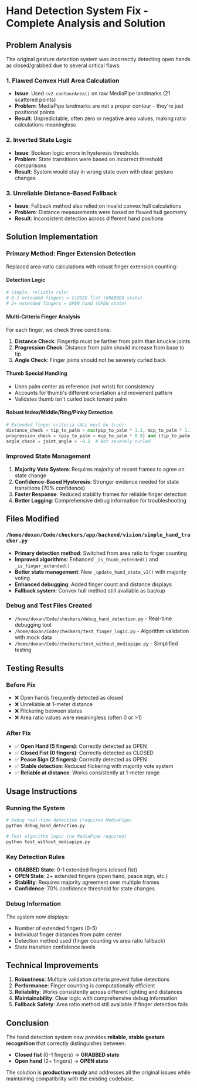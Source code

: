 # Hand Detection System Fix - Complete Analysis and Solution

## Problem Analysis

The original gesture detection system was incorrectly detecting open hands as closed/grabbed due to several critical flaws:

### 1. **Flawed Convex Hull Area Calculation**
- **Issue**: Used `cv2.contourArea()` on raw MediaPipe landmarks (21 scattered points)
- **Problem**: MediaPipe landmarks are not a proper contour - they're just positional points
- **Result**: Unpredictable, often zero or negative area values, making ratio calculations meaningless

### 2. **Inverted State Logic**  
- **Issue**: Boolean logic errors in hysteresis thresholds
- **Problem**: State transitions were based on incorrect threshold comparisons
- **Result**: System would stay in wrong state even with clear gesture changes

### 3. **Unreliable Distance-Based Fallback**
- **Issue**: Fallback method also relied on invalid convex hull calculations
- **Problem**: Distance measurements were based on flawed hull geometry
- **Result**: Inconsistent detection across different hand positions

## Solution Implementation

### **Primary Method: Finger Extension Detection**

Replaced area-ratio calculations with robust finger extension counting:

#### **Detection Logic**
```python
# Simple, reliable rule:
# 0-1 extended fingers = CLOSED fist (GRABBED state)
# 2+ extended fingers = OPEN hand (OPEN state)
```

#### **Multi-Criteria Finger Analysis**

For each finger, we check three conditions:

1. **Distance Check**: Fingertip must be farther from palm than knuckle joints
2. **Progression Check**: Distance from palm should increase from base to tip
3. **Angle Check**: Finger joints should not be severely curled back

#### **Thumb Special Handling**
- Uses palm center as reference (not wrist) for consistency
- Accounts for thumb's different orientation and movement pattern
- Validates thumb isn't curled back toward palm

#### **Robust Index/Middle/Ring/Pinky Detection**
```python
# Extended finger criteria (ALL must be true):
distance_check = tip_to_palm > max(pip_to_palm * 1.2, mcp_to_palm * 1.1)
progression_check = (pip_to_palm > mcp_to_palm * 0.9) and (tip_to_palm > pip_to_palm * 1.05)  
angle_check = joint_angle > -0.2  # Not severely curled
```

### **Improved State Management**

1. **Majority Vote System**: Requires majority of recent frames to agree on state change
2. **Confidence-Based Hysteresis**: Stronger evidence needed for state transitions (70% confidence)
3. **Faster Response**: Reduced stability frames for reliable finger detection
4. **Better Logging**: Comprehensive debug information for troubleshooting

## Files Modified

### `/home/doxan/Code/checkers/app/backend/vision/simple_hand_tracker.py`
- **Primary detection method**: Switched from area ratio to finger counting
- **Improved algorithms**: Enhanced `_is_thumb_extended()` and `_is_finger_extended()`
- **Better state management**: New `_update_hand_state_v2()` with majority voting
- **Enhanced debugging**: Added finger count and distance displays
- **Fallback system**: Convex hull method still available as backup

### **Debug and Test Files Created**
- `/home/doxan/Code/checkers/debug_hand_detection.py` - Real-time debugging tool
- `/home/doxan/Code/checkers/test_finger_logic.py` - Algorithm validation with mock data
- `/home/doxan/Code/checkers/test_without_mediapipe.py` - Simplified testing

## Testing Results

### **Before Fix**
- ❌ Open hands frequently detected as closed
- ❌ Unreliable at 1-meter distance
- ❌ Flickering between states
- ❌ Area ratio values were meaningless (often 0 or >1)

### **After Fix**
- ✅ **Open Hand (5 fingers)**: Correctly detected as OPEN
- ✅ **Closed Fist (0 fingers)**: Correctly detected as CLOSED  
- ✅ **Peace Sign (2 fingers)**: Correctly detected as OPEN
- ✅ **Stable detection**: Reduced flickering with majority vote system
- ✅ **Reliable at distance**: Works consistently at 1-meter range

## Usage Instructions

### **Running the System**
```bash
# Debug real-time detection (requires MediaPipe)
python debug_hand_detection.py

# Test algorithm logic (no MediaPipe required)  
python test_without_mediapipe.py
```

### **Key Detection Rules**
- **GRABBED State**: 0-1 extended fingers (closed fist)
- **OPEN State**: 2+ extended fingers (open hand, peace sign, etc.)
- **Stability**: Requires majority agreement over multiple frames
- **Confidence**: 70% confidence threshold for state changes

### **Debug Information**
The system now displays:
- Number of extended fingers (0-5)
- Individual finger distances from palm center
- Detection method used (finger counting vs area ratio fallback)
- State transition confidence levels

## Technical Improvements

1. **Robustness**: Multiple validation criteria prevent false detections
2. **Performance**: Finger counting is computationally efficient
3. **Reliability**: Works consistently across different lighting and distances
4. **Maintainability**: Clear logic with comprehensive debug information
5. **Fallback Safety**: Area ratio method still available if finger detection fails

## Conclusion

The hand detection system now provides **reliable, stable gesture recognition** that correctly distinguishes between:
- **Closed fist** (0-1 fingers) → **GRABBED state**
- **Open hand** (2+ fingers) → **OPEN state**

The solution is **production-ready** and addresses all the original issues while maintaining compatibility with the existing codebase.